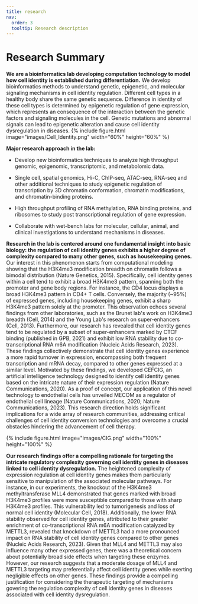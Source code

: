 ```yaml
---
title: research
nav:
  order: 3
  tooltip: Research description
---
```


# <i class="fas fa-microscope"></i>Research Summary

**We are a bioinformatics lab developing computation technology to model how cell identity is established during differentiation.** We develop bioinformatics methods to understand genetic, epigenetic, and molecular signaling mechanisms in cell identity regulation. Different cell types in a healthy body share the same genetic sequence. Difference in identity of these cell types is determined by epigenetic regulation of gene expression, which represents an consequence of the interaction between the genetic factors and signaling molecules in the cell. Genetic mutations and abnormal signals can lead to epigenetic alteration and cause cell identity dysregulation in diseases.
{%
  include figure.html
  image="images/Cell_Identity.png"
  width="60%"
  height="60%"
%}

**Major research approach in the lab:**

- Develop new bioinformatics techniques to analyze high throughput genomic, epigenomic, transcriptomic, and metabolomic data. 

- Single cell, spatial genomics, Hi-C, ChIP-seq, ATAC-seq, RNA-seq and other additional techniques to study epigenetic regulation of transcription by 3D chromatin conformation, chromatin modifications, and chromatin-binding proteins.

- High throughput profiling of RNA methylation, RNA binding proteins, and ribosomes to study post transcriptional regulation of gene expression.

- Collaborate with wet-bench labs for molecular, cellular, animal, and clinical investigations to understand mechanisms in diseases.

**Research in the lab is centered around one fundamental insight into basic biology: the regulation of cell identity genes exhibits a higher degree of complexity compared to many other genes, such as housekeeping genes.** Our interest in this phenomenon starts from computational modeling showing that the H3K4me3 modification breadth on chromatin follows a bimodal distribution (Nature Genetics, 2015). Specifically, cell identity genes within a cell tend to exhibit a broad H3K4me3 pattern, spanning both the promoter and gene body regions. For instance, the CD4 locus displays a broad H3K4me3 pattern in CD4+ T cells. Conversely, the majority (~95%) of expressed genes, including housekeeping genes, exhibit a sharp H3K4me3 pattern solely at the promoter. This observation echoes several findings from other laboratories, such as the Brunet lab's work on H3K4me3 breadth (Cell, 2014) and the Young Lab's research on super-enhancers (Cell, 2013). Furthermore, our research has revealed that cell identity genes tend to be regulated by a subset of super-enhancers marked by CTCF binding (published in GPB, 2021) and exhibit low RNA stability due to co-transcriptional RNA m6A modification (Nucleic Acids Research, 2023). These findings collectively demonstrate that cell identity genes experience a more rapid turnover in expression, encompassing both frequent transcription and mRNA decay, compared to other genes expressed at a similar level. Motivated by these findings, we developed CEFCIG, an artificial intelligence technology designed to identify cell identity genes based on the intricate nature of their expression regulation (Nature Communications, 2020). As a proof of concept, our application of this novel technology to endothelial cells has unveiled MECOM as a regulator of endothelial cell lineage (Nature Communications, 2020; Nature Communications, 2023). This research direction holds significant implications for a wide array of research communities, addressing critical challenges of cell identity conversion technologies and overcome a crucial obstacles hindering the advancement of cell therapy. 

{%
  include figure.html
  image="images/CIG.png"
  width="100%"
  height="100%"
%}

**Our research findings offer a compelling rationale for targeting the intricate regulatory complexity governing cell identity genes in diseases linked to cell identity dysregulation.** The heightened complexity of expression regulation at cell identity genes makes them particularly sensitive to manipulation of the associated molecular pathways. For instance, in our experiments, the knockout of the H3K4me3 methyltransferase MLL4 demonstrated that genes marked with broad H3K4me3 profiles were more susceptible compared to those with sharp H3K4me3 profiles. This vulnerability led to tumorigenesis and loss of normal cell identity (Molecular Cell, 2018). Additionally, the lower RNA stability observed for cell identity genes, attributed to their greater enrichment of co-transcriptional RNA m6A modification catalyzed by METTL3, revealed that knockdown of METTL3 had a more pronounced impact on RNA stability of cell identity genes compared to other genes (Nucleic Acids Research, 2023). Given that MLL4 and METTL3 may also influence many other expressed genes, there was a theoretical concern about potentially broad side effects when targeting these enzymes. However, our research suggests that a moderate dosage of MLL4 and METTL3 targeting may preferentially affect cell identity genes while exerting negligible effects on other genes. These findings provide a compelling justification for considering the therapeutic targeting of mechanisms govering the regulation complexity of cell identity genes in diseases associated with cell identity dysregulation.
